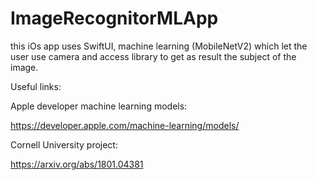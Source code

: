 # ImageRecognitorMLApp
this iOs app uses SwiftUI, machine learning (MobileNetV2)  which let the user use camera and access 
library to get as result the subject of the image.

Useful links:

Apple developer machine learning models:


https://developer.apple.com/machine-learning/models/

Cornell University project:

https://arxiv.org/abs/1801.04381
